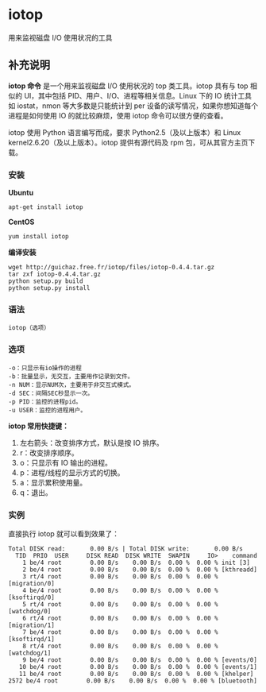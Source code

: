# iotop

用来监视磁盘 I/O 使用状况的工具

## 补充说明

**iotop 命令** 是一个用来监视磁盘 I/O 使用状况的 top 类工具。iotop 具有与 top 相似的 UI，其中包括 PID、用户、I/O、进程等相关信息。Linux 下的 IO 统计工具如 iostat，nmon 等大多数是只能统计到 per 设备的读写情况，如果你想知道每个进程是如何使用 IO 的就比较麻烦，使用 iotop 命令可以很方便的查看。

iotop 使用 Python 语言编写而成，要求 Python2.5（及以上版本）和 Linux kernel2.6.20（及以上版本）。iotop 提供有源代码及 rpm 包，可从其官方主页下载。

### 安装

**Ubuntu**

```shell
apt-get install iotop
```

**CentOS**

```shell
yum install iotop
```

**编译安装**

```shell
wget http://guichaz.free.fr/iotop/files/iotop-0.4.4.tar.gz
tar zxf iotop-0.4.4.tar.gz
python setup.py build
python setup.py install
```

### 语法

```shell
iotop（选项）
```

### 选项

```shell
-o：只显示有io操作的进程
-b：批量显示，无交互，主要用作记录到文件。
-n NUM：显示NUM次，主要用于非交互式模式。
-d SEC：间隔SEC秒显示一次。
-p PID：监控的进程pid。
-u USER：监控的进程用户。
```

**iotop 常用快捷键：**

1.  左右箭头：改变排序方式，默认是按 IO 排序。
2.  r：改变排序顺序。
3.  o：只显示有 IO 输出的进程。
4.  p：进程/线程的显示方式的切换。
5.  a：显示累积使用量。
6.  q：退出。

### 实例

直接执行 iotop 就可以看到效果了：

```shell
Total DISK read:       0.00 B/s | Total DISK write:       0.00 B/s
  TID  PRIO  USER     DISK READ  DISK WRITE  SWAPIN     IO>    command
    1 be/4 root        0.00 B/s    0.00 B/s  0.00 %  0.00 % init [3]
    2 be/4 root        0.00 B/s    0.00 B/s  0.00 %  0.00 % [kthreadd]
    3 rt/4 root        0.00 B/s    0.00 B/s  0.00 %  0.00 % [migration/0]
    4 be/4 root        0.00 B/s    0.00 B/s  0.00 %  0.00 % [ksoftirqd/0]
    5 rt/4 root        0.00 B/s    0.00 B/s  0.00 %  0.00 % [watchdog/0]
    6 rt/4 root        0.00 B/s    0.00 B/s  0.00 %  0.00 % [migration/1]
    7 be/4 root        0.00 B/s    0.00 B/s  0.00 %  0.00 % [ksoftirqd/1]
    8 rt/4 root        0.00 B/s    0.00 B/s  0.00 %  0.00 % [watchdog/1]
    9 be/4 root        0.00 B/s    0.00 B/s  0.00 %  0.00 % [events/0]
   10 be/4 root        0.00 B/s    0.00 B/s  0.00 %  0.00 % [events/1]
   11 be/4 root        0.00 B/s    0.00 B/s  0.00 %  0.00 % [khelper]
2572 be/4 root        0.00 B/s    0.00 B/s  0.00 %  0.00 % [bluetooth]
```
